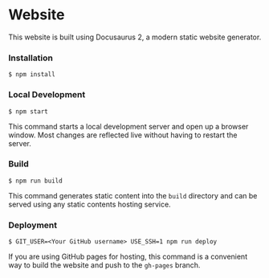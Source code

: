 # Website

This website is built using Docusaurus 2, a modern static website generator.

### Installation

```
$ npm install
```

### Local Development

```
$ npm start
```

This command starts a local development server and open up a browser window. Most changes are reflected live without having to restart the server.

### Build

```
$ npm run build
```

This command generates static content into the `build` directory and can be served using any static contents hosting service.

### Deployment

```
$ GIT_USER=<Your GitHub username> USE_SSH=1 npm run deploy
```

If you are using GitHub pages for hosting, this command is a convenient way to build the website and push to the `gh-pages` branch.
